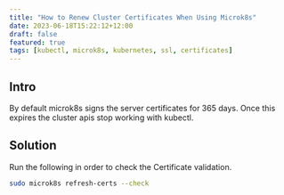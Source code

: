 ```yaml
---
title: "How to Renew Cluster Certificates When Using Microk8s"
date: 2023-06-18T15:22:12+12:00
draft: false
featured: true
tags: [kubectl, microk8s, kubernetes, ssl, certificates]
---
```


Intro
-----
By default microk8s signs the server certificates for 365 days.
Once this expires the cluster apis stop working with kubectl.

Solution
-----
Run the following in order to check the Certificate validation.
``` bash
sudo microk8s refresh-certs --check
```
